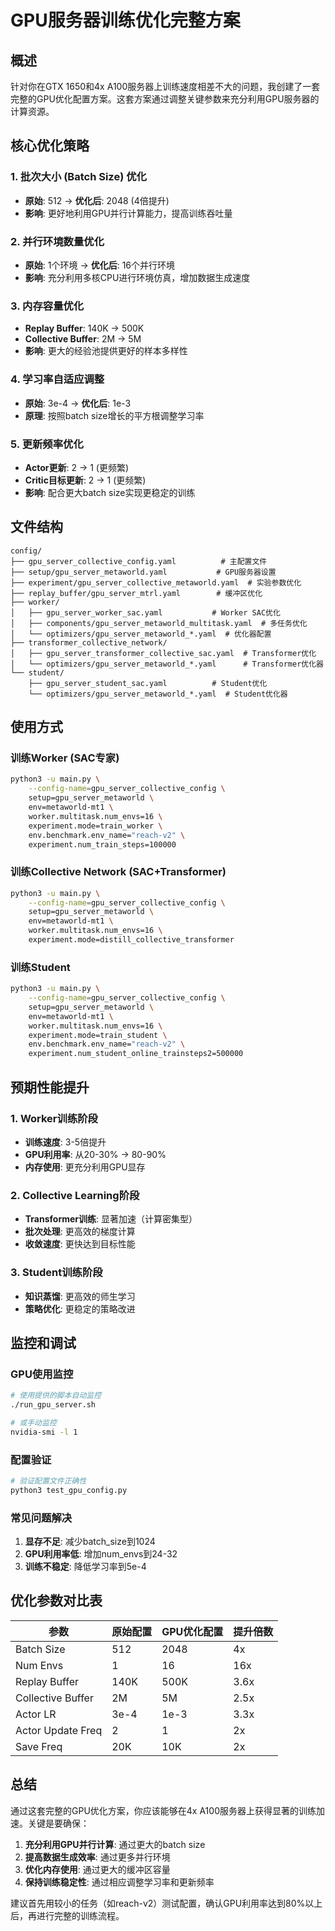 # GPU服务器训练优化完整方案

## 概述
针对你在GTX 1650和4x A100服务器上训练速度相差不大的问题，我创建了一套完整的GPU优化配置方案。这套方案通过调整关键参数来充分利用GPU服务器的计算资源。

## 核心优化策略

### 1. 批次大小 (Batch Size) 优化
- **原始**: 512 → **优化后**: 2048 (4倍提升)
- **影响**: 更好地利用GPU并行计算能力，提高训练吞吐量

### 2. 并行环境数量优化  
- **原始**: 1个环境 → **优化后**: 16个并行环境
- **影响**: 充分利用多核CPU进行环境仿真，增加数据生成速度

### 3. 内存容量优化
- **Replay Buffer**: 140K → 500K
- **Collective Buffer**: 2M → 5M  
- **影响**: 更大的经验池提供更好的样本多样性

### 4. 学习率自适应调整
- **原始**: 3e-4 → **优化后**: 1e-3
- **原理**: 按照batch size增长的平方根调整学习率

### 5. 更新频率优化
- **Actor更新**: 2 → 1 (更频繁)
- **Critic目标更新**: 2 → 1 (更频繁)
- **影响**: 配合更大batch size实现更稳定的训练

## 文件结构
```
config/
├── gpu_server_collective_config.yaml          # 主配置文件
├── setup/gpu_server_metaworld.yaml           # GPU服务器设置
├── experiment/gpu_server_collective_metaworld.yaml  # 实验参数优化
├── replay_buffer/gpu_server_mtrl.yaml        # 缓冲区优化
├── worker/
│   ├── gpu_server_worker_sac.yaml           # Worker SAC优化
│   ├── components/gpu_server_metaworld_multitask.yaml  # 多任务优化
│   └── optimizers/gpu_server_metaworld_*.yaml  # 优化器配置
├── transformer_collective_network/
│   ├── gpu_server_transformer_collective_sac.yaml  # Transformer优化
│   └── optimizers/gpu_server_metaworld_*.yaml      # Transformer优化器
└── student/
    ├── gpu_server_student_sac.yaml          # Student优化
    └── optimizers/gpu_server_metaworld_*.yaml  # Student优化器
```

## 使用方式

### 训练Worker (SAC专家)
```bash
python3 -u main.py \
    --config-name=gpu_server_collective_config \
    setup=gpu_server_metaworld \
    env=metaworld-mt1 \
    worker.multitask.num_envs=16 \
    experiment.mode=train_worker \
    env.benchmark.env_name="reach-v2" \
    experiment.num_train_steps=100000
```

### 训练Collective Network (SAC+Transformer)
```bash  
python3 -u main.py \
    --config-name=gpu_server_collective_config \
    setup=gpu_server_metaworld \
    env=metaworld-mt1 \
    worker.multitask.num_envs=16 \
    experiment.mode=distill_collective_transformer
```

### 训练Student
```bash
python3 -u main.py \
    --config-name=gpu_server_collective_config \
    setup=gpu_server_metaworld \
    env=metaworld-mt1 \
    worker.multitask.num_envs=16 \
    experiment.mode=train_student \
    env.benchmark.env_name="reach-v2" \
    experiment.num_student_online_trainsteps2=500000
```

## 预期性能提升

### 1. Worker训练阶段
- **训练速度**: 3-5倍提升
- **GPU利用率**: 从20-30% → 80-90%
- **内存使用**: 更充分利用GPU显存

### 2. Collective Learning阶段  
- **Transformer训练**: 显著加速（计算密集型）
- **批次处理**: 更高效的梯度计算
- **收敛速度**: 更快达到目标性能

### 3. Student训练阶段
- **知识蒸馏**: 更高效的师生学习
- **策略优化**: 更稳定的策略改进

## 监控和调试

### GPU使用监控
```bash
# 使用提供的脚本自动监控
./run_gpu_server.sh

# 或手动监控
nvidia-smi -l 1
```

### 配置验证
```bash
# 验证配置文件正确性
python3 test_gpu_config.py
```

### 常见问题解决

1. **显存不足**: 减少batch_size到1024
2. **GPU利用率低**: 增加num_envs到24-32
3. **训练不稳定**: 降低学习率到5e-4

## 优化参数对比表

| 参数 | 原始配置 | GPU优化配置 | 提升倍数 |
|------|----------|-------------|----------|
| Batch Size | 512 | 2048 | 4x |
| Num Envs | 1 | 16 | 16x |
| Replay Buffer | 140K | 500K | 3.6x |
| Collective Buffer | 2M | 5M | 2.5x |
| Actor LR | 3e-4 | 1e-3 | 3.3x |
| Actor Update Freq | 2 | 1 | 2x |
| Save Freq | 20K | 10K | 2x |

## 总结

通过这套完整的GPU优化方案，你应该能够在4x A100服务器上获得显著的训练加速。关键是要确保：

1. **充分利用GPU并行计算**: 通过更大的batch size
2. **提高数据生成效率**: 通过更多并行环境  
3. **优化内存使用**: 通过更大的缓冲区容量
4. **保持训练稳定性**: 通过相应调整学习率和更新频率

建议首先用较小的任务（如reach-v2）测试配置，确认GPU利用率达到80%以上后，再进行完整的训练流程。